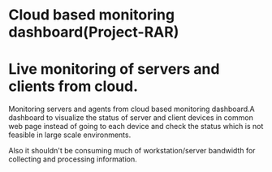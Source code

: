 # Cloud based monitoring dashboard(Project-RAR)

Live monitoring of servers and clients from cloud.
===================================================================================================================================
Monitoring servers and agents from cloud based monitoring dashboard.A dashboard to visualize the status of server and client devices in common web page instead of going to each device and check the status which is not feasible in large scale environments.

Also it shouldn't be consuming much of workstation/server bandwidth for collecting and processing information.
